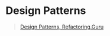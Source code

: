 # Design Patterns

[guru]: <https://refactoring.guru/design-patterns>

> [Design Patterns, Refactoring.Guru][guru]
